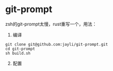 # git-prompt

zsh的git-prompt太慢，rust重写一个，用法：

1. 编译

```
git clone git@github.com:jayli/git-prompt.git
cd git-prompt
sh build.sh
```

2. 配置


